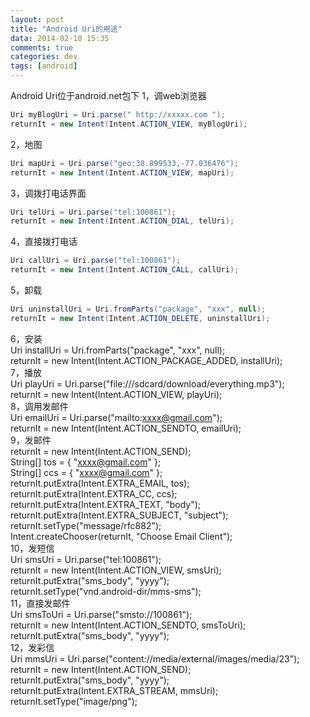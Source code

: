 ```yaml
---
layout: post
title: "Android Uri的用途"
data: 2014-02-10 15:35
comments: true
categories: dev
tags: [android]
---
```


Android Uri位于android.net包下
1，调web浏览器  

```java
Uri myBlogUri = Uri.parse(" http://xxxxx.com ");  
returnIt = new Intent(Intent.ACTION_VIEW, myBlogUri);  
```

2，地图  

```java
Uri mapUri = Uri.parse("geo:38.899533,-77.036476");  
returnIt = new Intent(Intent.ACTION_VIEW, mapUri); 
```
 
3，调拨打电话界面  

```java
Uri telUri = Uri.parse("tel:100861");  
returnIt = new Intent(Intent.ACTION_DIAL, telUri);  
```

4，直接拨打电话  

```java
Uri callUri = Uri.parse("tel:100861");  
returnIt = new Intent(Intent.ACTION_CALL, callUri);
```
  
5，卸载  

```java
Uri uninstallUri = Uri.fromParts("package", "xxx", null);  
returnIt = new Intent(Intent.ACTION_DELETE, uninstallUri);
```
  
6，安装  
Uri installUri = Uri.fromParts("package", "xxx", null);  
returnIt = new Intent(Intent.ACTION_PACKAGE_ADDED, installUri);  
7，播放  
Uri playUri = Uri.parse("file:///sdcard/download/everything.mp3");  
returnIt = new Intent(Intent.ACTION_VIEW, playUri);  
8，调用发邮件  
Uri emailUri = Uri.parse("mailto:xxxx@gmail.com");  
returnIt = new Intent(Intent.ACTION_SENDTO, emailUri);  
9，发邮件  
returnIt = new Intent(Intent.ACTION_SEND);  
String[] tos = { "xxxx@gmail.com" };  
String[] ccs = { "xxxx@gmail.com" };  
returnIt.putExtra(Intent.EXTRA_EMAIL, tos);  
returnIt.putExtra(Intent.EXTRA_CC, ccs);  
returnIt.putExtra(Intent.EXTRA_TEXT, "body");  
returnIt.putExtra(Intent.EXTRA_SUBJECT, "subject");  
returnIt.setType("message/rfc882");  
Intent.createChooser(returnIt, "Choose Email Client");  
10，发短信  
Uri smsUri = Uri.parse("tel:100861");  
returnIt = new Intent(Intent.ACTION_VIEW, smsUri);  
returnIt.putExtra("sms_body", "yyyy");  
returnIt.setType("vnd.android-dir/mms-sms");  
11，直接发邮件  
Uri smsToUri = Uri.parse("smsto://100861");  
returnIt = new Intent(Intent.ACTION_SENDTO, smsToUri);  
returnIt.putExtra("sms_body", "yyyy");  
12，发彩信  
Uri mmsUri = Uri.parse("content://media/external/images/media/23");  
returnIt = new Intent(Intent.ACTION_SEND);  
returnIt.putExtra("sms_body", "yyyy");  
returnIt.putExtra(Intent.EXTRA_STREAM, mmsUri);  
returnIt.setType("image/png"); 
